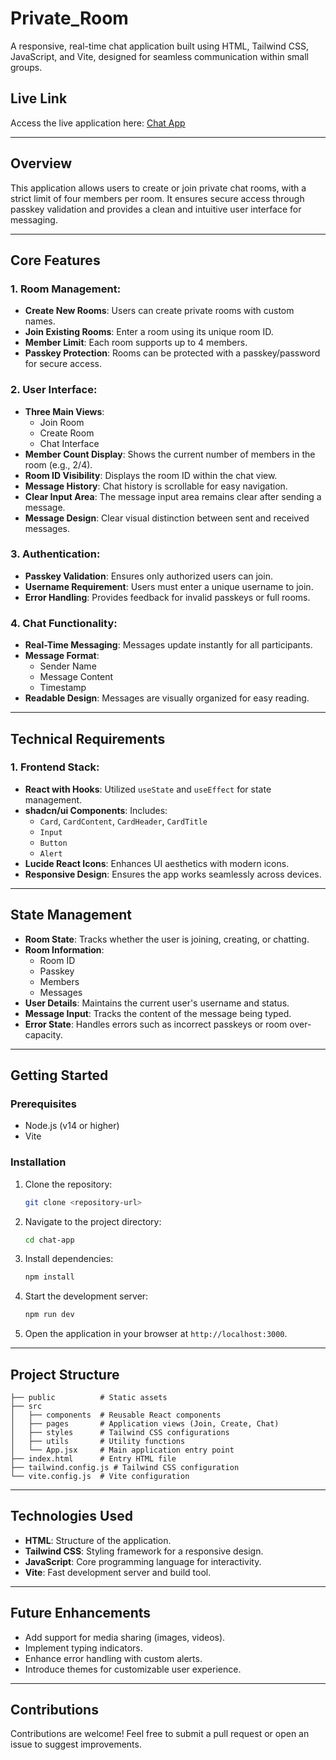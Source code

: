 # Private_Room

A responsive, real-time chat application built using HTML, Tailwind CSS, JavaScript, and Vite, designed for seamless communication within small groups.

## Live Link
Access the live application here: [Chat App](https://peaceful-beijinho-a14e69.netlify.app/)

---

## Overview
This application allows users to create or join private chat rooms, with a strict limit of four members per room. It ensures secure access through passkey validation and provides a clean and intuitive user interface for messaging.

---

## Core Features

### 1. Room Management:
- **Create New Rooms**: Users can create private rooms with custom names.
- **Join Existing Rooms**: Enter a room using its unique room ID.
- **Member Limit**: Each room supports up to 4 members.
- **Passkey Protection**: Rooms can be protected with a passkey/password for secure access.

### 2. User Interface:
- **Three Main Views**:
  - Join Room
  - Create Room
  - Chat Interface
- **Member Count Display**: Shows the current number of members in the room (e.g., 2/4).
- **Room ID Visibility**: Displays the room ID within the chat view.
- **Message History**: Chat history is scrollable for easy navigation.
- **Clear Input Area**: The message input area remains clear after sending a message.
- **Message Design**: Clear visual distinction between sent and received messages.

### 3. Authentication:
- **Passkey Validation**: Ensures only authorized users can join.
- **Username Requirement**: Users must enter a unique username to join.
- **Error Handling**: Provides feedback for invalid passkeys or full rooms.

### 4. Chat Functionality:
- **Real-Time Messaging**: Messages update instantly for all participants.
- **Message Format**:
  - Sender Name
  - Message Content
  - Timestamp
- **Readable Design**: Messages are visually organized for easy reading.

---

## Technical Requirements

### 1. Frontend Stack:
- **React with Hooks**: Utilized `useState` and `useEffect` for state management.
- **shadcn/ui Components**: Includes:
  - `Card`, `CardContent`, `CardHeader`, `CardTitle`
  - `Input`
  - `Button`
  - `Alert`
- **Lucide React Icons**: Enhances UI aesthetics with modern icons.
- **Responsive Design**: Ensures the app works seamlessly across devices.

---

## State Management
- **Room State**: Tracks whether the user is joining, creating, or chatting.
- **Room Information**:
  - Room ID
  - Passkey
  - Members
  - Messages
- **User Details**: Maintains the current user's username and status.
- **Message Input**: Tracks the content of the message being typed.
- **Error State**: Handles errors such as incorrect passkeys or room over-capacity.

---

## Getting Started

### Prerequisites
- Node.js (v14 or higher)
- Vite

### Installation
1. Clone the repository:
   ```bash
   git clone <repository-url>
   ```
2. Navigate to the project directory:
   ```bash
   cd chat-app
   ```
3. Install dependencies:
   ```bash
   npm install
   ```
4. Start the development server:
   ```bash
   npm run dev
   ```
5. Open the application in your browser at `http://localhost:3000`.

---

## Project Structure
```plaintext
├── public          # Static assets
├── src
│   ├── components  # Reusable React components
│   ├── pages       # Application views (Join, Create, Chat)
│   ├── styles      # Tailwind CSS configurations
│   ├── utils       # Utility functions
│   └── App.jsx     # Main application entry point
├── index.html      # Entry HTML file
├── tailwind.config.js # Tailwind CSS configuration
└── vite.config.js  # Vite configuration
```

---

## Technologies Used
- **HTML**: Structure of the application.
- **Tailwind CSS**: Styling framework for a responsive design.
- **JavaScript**: Core programming language for interactivity.
- **Vite**: Fast development server and build tool.

---

## Future Enhancements
- Add support for media sharing (images, videos).
- Implement typing indicators.
- Enhance error handling with custom alerts.
- Introduce themes for customizable user experience.


---

## Contributions
Contributions are welcome! Feel free to submit a pull request or open an issue to suggest improvements.

